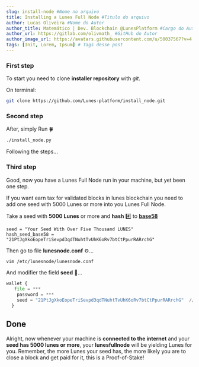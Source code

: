 ```yaml
---
slug: install-node #Nome no arquivo
title: Installing a Lunes Full Node #Titulo do arquivo
author: Lucas Oliveira #Nome do Autor
author_title: Matemático | Dev. Blockchain @LunesPlatform #Cargo do Autor e Empresa
author_url: https://gitlab.com/olivmath_ #GitHub do Autor
author_image_url: https://avatars.githubusercontent.com/u/50037567?v=4 #Foto do Autor pode ser obtida api.github.com/users/USER-DO-AUTOR
tags: [Init, Lorem, Ipsum] # Tags desse post
---
```


### First step

To start you need to clone **installer repository** with *git*.

On terminal:

```bash
git clone https://github.com/Lunes-platform/install_node.git
```

### Second step

After, simply Run :four_leaf_clover:

```bash
./install_node.py
```

Following the steps...

### Third step

Good, now you have a Lunes Full Node run in your machine, but yet been one step.

If you want earn tax for validated blocks in lunes blockchain you need to add one seed with 5000 Lunes or more into you Lunes Full Node.

Take a seed with **5000 Lunes** or more and **hash** :hash: to **[base58](https://incoherency.co.uk/base58/)**

```text
seed = "Your Seed With Over Five Thousand LUNES"
hash_seed_base58 = "21PtJgXkoEopeTriSevpd3qdTNuhtTvUhK6oRv7btCtPpurRARrchG"
```

Then go to file **lunesnode.conf** :gear:...

```bash
vim /etc/lunesnode/lunesnode.conf
```

And modifier the field **seed** :seedling:...

```python
wallet {
   file = ***
    password = ***
    seed = "21PtJgXkoEopeTriSevpd3qdTNuhtTvUhK6oRv7btCtPpurRARrchG"  // <- Your HASH_SEED_BASE58
  }
```

## Done

Alright, now whenever your machine is **connected to the internet** and your **seed has 5000 lunes or more**, your **lunesfullnode** will be yielding Lunes for you. Remember, the more Lunes your seed has, the more likely you are to close a block and get paid for it, this is a Proof-of-Stake!
